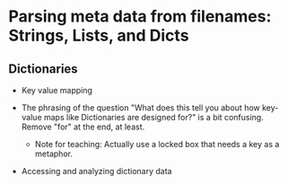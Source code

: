# Parsing meta data from filenames: Strings, Lists, and Dicts

## Dictionaries
- Key value mapping
- The phrasing of the question "What does this tell you about how key-value maps like Dictionaries are designed for?" is a bit confusing. Remove "for" at the end, at least.
    - Note for teaching: Actually use a locked box that needs a key as a metaphor.
    
- Accessing and analyzing dictionary data
